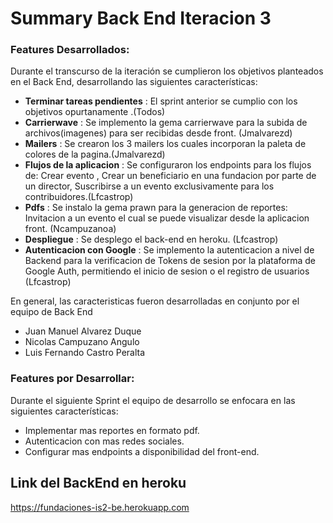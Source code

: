 # Summary Back End Iteracion 3

### Features Desarrollados:

Durante el transcurso de la iteración se cumplieron los objetivos planteados en el Back End, desarrollando las siguientes características:

- **Terminar tareas pendientes** : El sprint anterior se cumplio con los objetivos opurtanamente .(Todos)
- **Carrierwave** : Se implemento la gema carrierwave para la subida de archivos(imagenes) para ser recibidas desde front. (Jmalvarezd)
- **Mailers** : Se crearon los 3 mailers los cuales incorporan la paleta de colores de la pagina.(Jmalvarezd)
- **Flujos de la aplicacion** : Se configuraron los endpoints para los flujos de: Crear evento , Crear un beneficiario en una fundacion por parte de un director, Suscribirse a un evento exclusivamente para los contribuidores.(Lfcastrop)
- **Pdfs** : Se instalo la gema prawn para la generacion de reportes: Invitacion a un evento el cual se puede visualizar desde la aplicacion front. (Ncampuzanoa)
- **Despliegue** : Se desplego el back-end en heroku. (Lfcastrop)
- **Autenticacion con Google** : Se implemento la autenticacion a nivel de Backend para la verificacion de Tokens de sesion por la plataforma de Google Auth, permitiendo el inicio de sesion o el registro de usuarios (Lfcastrop)


En general, las caracteristicas fueron desarrolladas en conjunto por el equipo de Back End

- Juan Manuel Alvarez Duque
- Nicolas Campuzano Angulo
- Luis Fernando Castro Peralta

### Features por Desarrollar:

Durante el siguiente Sprint el equipo de desarrollo se enfocara en las siguientes características:

- Implementar mas reportes en formato pdf.
- Autenticacion con mas redes sociales.
- Configurar mas endpoints a disponibilidad del front-end.

## Link del BackEnd en heroku

https://fundaciones-is2-be.herokuapp.com

